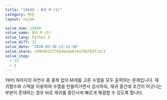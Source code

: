```yaml
---
title: "15649 - N과 M (1)"
category: 백준
layout: nojam

solve_num: 15649
solve_name: N과 M (1)
solve_lang: Python 3
solve_diff: 23
solve_date: "2020-03-30 12:13:36"
solve_share: c9964b2277bb4be1b874af8bf83f13c2
solve_step:
  - 13
  - 1
---
```


1부터 N까지의 자연수 중 중복 없이 M개를 고른 수열을 모두 출력하는 문제입니다. 재귀함수와 스택을 이용하여 수열을 만들어가면서 검사하되, 재귀 중간에 조건이 어긋나는 부분이 존재하는 경우 바로 재귀를 중단시켜 빠르게 해결할 수 있도록 합니다.
